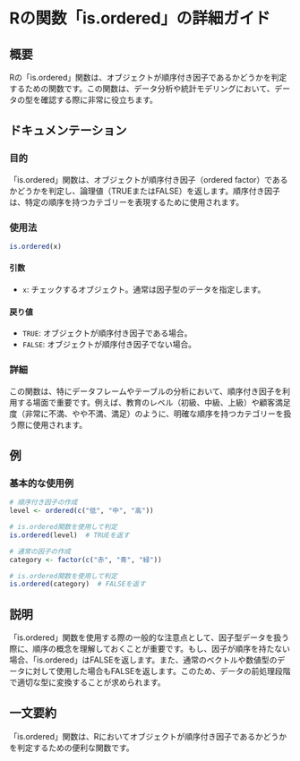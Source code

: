 <!--
Meta Description: # Rの関数「is.ordered」の詳細ガイド ## 概要 Rの「is.ordered」関数は、オブジェクトが順序付き因子であるかどうかを判定するための関数です。この関数は、データ分析や統計モデリングにおいて、データの型を確認する際に非常に役立ちます。 ## ドキュメンテーション ### 目的 「...
Meta Keywords: ordered, 関数は, この関数は, factor, level
-->

# Rの関数「is.ordered」の詳細ガイド

## 概要
Rの「is.ordered」関数は、オブジェクトが順序付き因子であるかどうかを判定するための関数です。この関数は、データ分析や統計モデリングにおいて、データの型を確認する際に非常に役立ちます。

## ドキュメンテーション
### 目的
「is.ordered」関数は、オブジェクトが順序付き因子（ordered factor）であるかどうかを判定し、論理値（TRUEまたはFALSE）を返します。順序付き因子は、特定の順序を持つカテゴリーを表現するために使用されます。

### 使用法
```R
is.ordered(x)
```

#### 引数
- `x`: チェックするオブジェクト。通常は因子型のデータを指定します。

#### 戻り値
- `TRUE`: オブジェクトが順序付き因子である場合。
- `FALSE`: オブジェクトが順序付き因子でない場合。

### 詳細
この関数は、特にデータフレームやテーブルの分析において、順序付き因子を利用する場面で重要です。例えば、教育のレベル（初級、中級、上級）や顧客満足度（非常に不満、やや不満、満足）のように、明確な順序を持つカテゴリーを扱う際に使用されます。

## 例
### 基本的な使用例
```R
# 順序付き因子の作成
level <- ordered(c("低", "中", "高"))

# is.ordered関数を使用して判定
is.ordered(level)  # TRUEを返す

# 通常の因子の作成
category <- factor(c("赤", "青", "緑"))

# is.ordered関数を使用して判定
is.ordered(category)  # FALSEを返す
```

## 説明
「is.ordered」関数を使用する際の一般的な注意点として、因子型データを扱う際に、順序の概念を理解しておくことが重要です。もし、因子が順序を持たない場合、「is.ordered」はFALSEを返します。また、通常のベクトルや数値型のデータに対して使用した場合もFALSEを返します。このため、データの前処理段階で適切な型に変換することが求められます。

## 一文要約
「is.ordered」関数は、Rにおいてオブジェクトが順序付き因子であるかどうかを判定するための便利な関数です。